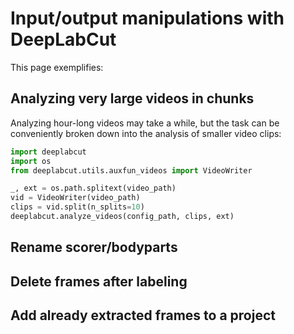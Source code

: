 # Input/output manipulations with DeepLabCut

This page exemplifies:

## Analyzing very large videos in chunks
Analyzing hour-long videos may take a while, but the task can be
conveniently broken down into the analysis of smaller video clips:

```python
import deeplabcut
import os
from deeplabcut.utils.auxfun_videos import VideoWriter

_, ext = os.path.splitext(video_path)
vid = VideoWriter(video_path)
clips = vid.split(n_splits=10)
deeplabcut.analyze_videos(config_path, clips, ext)
```

## Rename scorer/bodyparts


## Delete frames after labeling


## Add already extracted frames to a project
